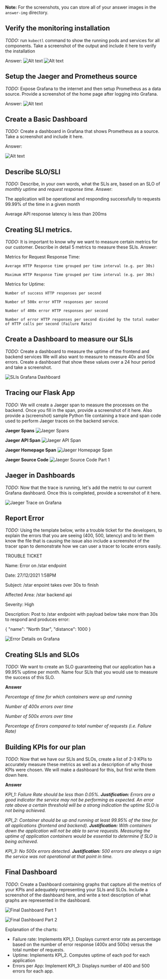 **Note:** For the screenshots, you can store all of your answer images in the `answer-img` directory.

## Verify the monitoring installation

*TODO:* run `kubectl` command to show the running pods and services for all components. Take a screenshot of the output and include it here to verify the installation

Answer: 
![Alt text](./answer-img/K8_monitoring_prometheus.png?raw=true "**Monitoring**")
![Alt text](./answer-img/K8_observability_jagear.png?raw=true "**Observability**")

## Setup the Jaeger and Prometheus source
*TODO:* Expose Grafana to the internet and then setup Prometheus as a data source. Provide a screenshot of the home page after logging into Grafana.

Answer: 
![Alt text](./answer-img/Grafana_main.png?raw=true "**Observability**")

## Create a Basic Dashboard
*TODO:* Create a dashboard in Grafana that shows Prometheus as a source. Take a screenshot and include it here.

Answer: 

![Alt text](./answer-img/Graphana-prometheus-source.png?raw=true "**Observability**")

## Describe SLO/SLI
*TODO:* Describe, in your own words, what the SLIs are, based on an SLO of *monthly uptime* and *request response time*.
Answer:

The application will be operational and responding successfully to requests 99.99% of the time in a given month

Average API response latency is less than 200ms
## Creating SLI metrics.
*TODO:* It is important to know why we want to measure certain metrics for our customer. Describe in detail 5 metrics to measure these SLIs. 
Answer:

Metrics for Request Response Time:

    Average HTTP Response time grouped per time interval (e.g. per 30s)

    Maximum HTTP Response Time grouped per time interval (e.g. per 30s)

Metrics for Uptime:

    Number of success HTTP responses per second

    Number of 500x error HTTP responses per second

    Number of 400x error HTTP responses per second

    Number of error HTTP responses per second divided by the total number of HTTP calls per second (Failure Rate)


## Create a Dashboard to measure our SLIs
*TODO:* Create a dashboard to measure the uptime of the frontend and backend services We will also want to measure to measure 40x and 50x errors. Create a dashboard that show these values over a 24 hour period and take a screenshot.

![SLIs Grafana Dashboard](answer-img/04-SLI-grafana-dashboard.png)

## Tracing our Flask App
*TODO:*  We will create a Jaeger span to measure the processes on the backend. Once you fill in the span, provide a screenshot of it here. Also provide a (screenshot) sample Python file containing a trace and span code used to perform Jaeger traces on the backend service.

**Jaeger Spans**
![Jaeger Spans](answer-img/05-jaeger-spans.png)

**Jaeger API Span**
![Jaeger API Span](answer-img/06-jaeger-api-span.png)

**Jaeger Homepage Span**
![Jaeger Homepage Span](answer-img/07-jaeger-homepage-span.png)

**Jaeger Source Code**
![Jaeger Source Code Part 1](answer-img/08-jaeger-source-code-part-1.png) 

## Jaeger in Dashboards
*TODO:* Now that the trace is running, let's add the metric to our current Grafana dashboard. Once this is completed, provide a screenshot of it here.

![Jaeger Trace on Grafana](answer-img/10-jaeger-trace-on-grafana.png)

## Report Error
*TODO:* Using the template below, write a trouble ticket for the developers, to explain the errors that you are seeing (400, 500, latency) and to let them know the file that is causing the issue also include a screenshot of the tracer span to demonstrate how we can user a tracer to locate errors easily.

TROUBLE TICKET

Name: Error on /star endpoint

Date: 27/12/2021 1:58PM

Subject: /star enpoint takes over 30s to finish 

Affected Area: /star backend api

Severity: High

Description: Post to /star endpoint with payload below take more than 30s to respond and produces error: 

{
    "name": "North Star",
    "distance": 1000
}

![Error Details on Grafana](answer-img/11-jaeger-star-endpoint-error.png)


## Creating SLIs and SLOs
*TODO:* We want to create an SLO guaranteeing that our application has a 99.95% uptime per month. Name four SLIs that you would use to measure the success of this SLO.

**Answer**

_Percentage of time for which containers were up and running_

_Number of 400x errors over time_

_Number of 500x errors over time_

_Percentage of Errors compared to total number of requests (i.e. Failure Rate)_

## Building KPIs for our plan
*TODO*: Now that we have our SLIs and SLOs, create a list of 2-3 KPIs to accurately measure these metrics as well as a description of why those KPIs were chosen. We will make a dashboard for this, but first write them down here.

**Answer**

_KPI_1: Failure Rate should be less than 0.05%. **Justification:** Errors are a good indicator the service may not be performing as expected. An error rate above a certain threshold will be a strong indication the uptime SLO is not being achieved._

_KPI_2: Container should be up and running at least 99.95% of the time for all applications (frontend and backend). **Justification:** With containers down the application will not be able to serve requests. Measuring the uptime of application containers would be essential to determine if SLO is being achieved._

_KPI_3: No 500x errors detected. **Justification:** 500 errors are always a sign the service was not operational at that point in time._

## Final Dashboard
*TODO*: Create a Dashboard containing graphs that capture all the metrics of your KPIs and adequately representing your SLIs and SLOs. Include a screenshot of the dashboard here, and write a text description of what graphs are represented in the dashboard.

![Final Dashboard Part 1](answer-img/12_final_dashboard-part-1.png)

![Final Dashboard Part 2](answer-img/12_final_dashboard-part-2.png)

Explanation of the charts:

- Failure rate: Implements KPI_1. Displays current error rate as percentage based on the number of error response (400x and 500x) versus the total number of requests.
- Uptime: Implements KPI_2. Computes uptime of each pod for each application
- Errors per App: Implement KPI_3: Displays number of 400 and 500 errors for each app. 
